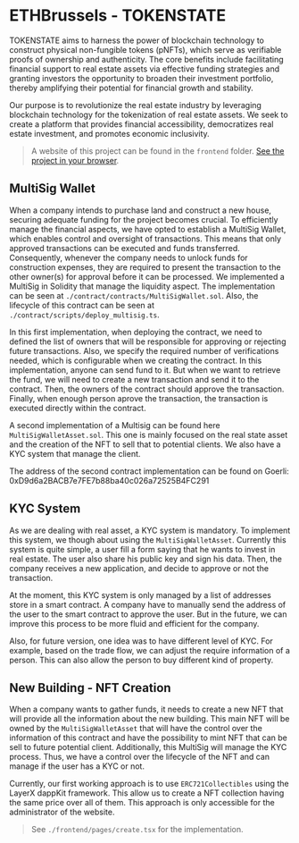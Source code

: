 
# ETHBrussels - TOKENSTATE

TOKENSTATE aims to harness the power of blockchain technology to construct physical non-fungible tokens (pNFTs), which serve as verifiable proofs of ownership and authenticity. The core benefits include facilitating financial support to real estate assets via effective funding strategies and granting investors the opportunity to broaden their investment portfolio, thereby amplifying their potential for financial growth and stability.

Our purpose is to revolutionize the real estate industry by leveraging blockchain technology for the tokenization of real estate assets. We seek to create a platform that provides financial accessibility, democratizes real estate investment, and promotes economic inclusivity.

> A website of this project can be found in the `frontend` folder. [See the project in your browser](https://eth-brussels.vercel.app/).

## MultiSig Wallet

When a company intends to purchase land and construct a new house, securing adequate funding for the project becomes crucial. To efficiently manage the financial aspects, we have opted to establish a MultiSig Wallet, which enables control and oversight of transactions. This means that only approved transactions can be executed and funds transferred. Consequently, whenever the company needs to unlock funds for construction expenses, they are required to present the transaction to the other owner(s) for approval before it can be processed. We implemented a MultiSig in Solidity that manage the liquidity aspect. The implementation can be seen at `./contract/contracts/MultiSigWallet.sol`. Also, the lifecycle of this contract can be seen at `./contract/scripts/deploy_multisig.ts`. 

In this first implementation, when deploying the contract, we need to defined the list of owners that will be responsible for approving or rejecting future transactions. Also, we specify the required number of verifications needed, which is configurable when we creating the contract.
In this implementation, anyone can send fund to it. But when we want to retrieve the fund, we will need to create a new transaction and send it to the contract. Then, the owners of the contract should approve the transaction. Finally, when enough person aprove the transaction, the transaction is executed directly within the contract.

A second implementation of a Multisig can be found here `MultiSigWalletAsset.sol`. This one is mainly focused on the real state asset and the creation of the NFT to sell that to potential clients. We also have a KYC system that manage the client.

The address of the second contract implementation can be found on Goerli: 0xD9d6a2BACB7e7FE7b88ba40c026a72525B4FC291

## KYC System

As we are dealing with real asset, a KYC system is mandatory. To implement this system, we though about using the `MultiSigWalletAsset`. Currently this system is quite simple, a user fill a form saying that he wants to invest in real estate. The user also share his public key and sign his data. Then, the company receives a new application, and decide to approve or not the transaction. 

At the moment, this KYC system is only managed by a list of addresses store in a smart contract. A company have to manually send the address of the user to the smart contract to approve the user. But in the future, we can improve this process to be more fluid and efficient for the company. 

Also, for future version, one idea was to have different level of KYC. For example, based on the trade flow, we can adjust the require information of a person. This can also allow the person to buy different kind of property. 


## New Building - NFT Creation

When a company wants to gather funds, it needs to create a new NFT that will provide all the information about the new building. This main NFT will be owned by the `MultiSigWalletAsset` that will have the control over the information of this contract and have the possibility to mint NFT that can be sell to future potential client. Additionally, this MultiSig will manage the KYC process. Thus, we have a control over the lifecycle of the NFT and can manage if the user has a KYC or not.

Currently, our first working approach is to use `ERC721Collectibles` using the LayerX dappKit framework. This allow us to create a NFT collection having the same price over all of them. This approach is only accessible for the administrator of the website. 

> See `./frontend/pages/create.tsx` for the implementation.




